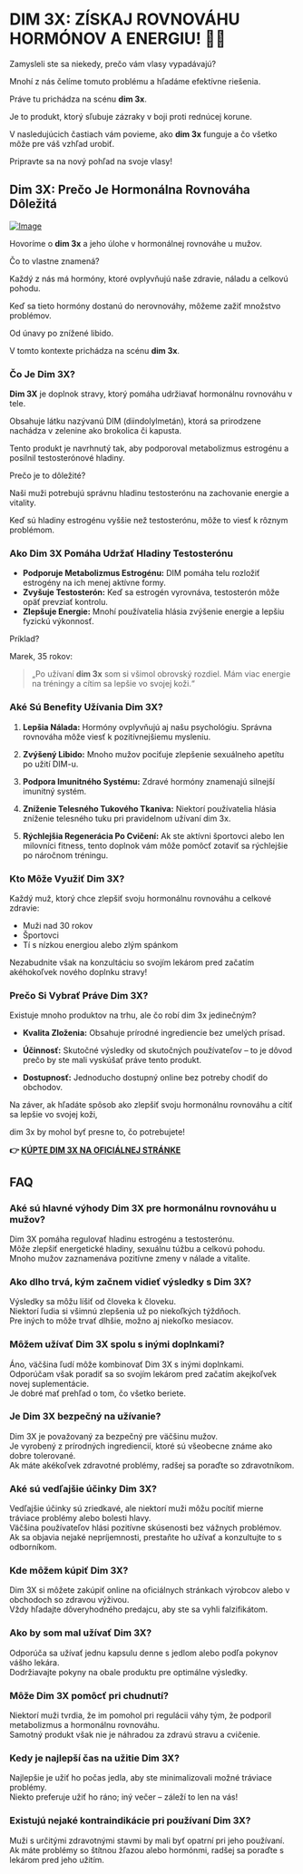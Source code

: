# DIM 3X: ZÍSKAJ ROVNOVÁHU HORMÓNOV A ENERGIU! 💪✨

Zamysleli ste sa niekedy, prečo vám vlasy vypadávajú? 

Mnohí z nás čelíme tomuto problému a hľadáme efektívne riešenia. 

Práve tu prichádza na scénu **dim 3x**. 

Je to produkt, ktorý sľubuje zázraky v boji proti rednúcej korune. 

V nasledujúcich častiach vám povieme, ako **dim 3x** funguje a čo všetko môže pre váš vzhľad urobiť. 

Pripravte sa na nový pohľad na svoje vlasy!

## Dim 3X: Prečo Je Hormonálna Rovnováha Dôležitá

[![Image](https://www2.sellhealth.com/237/dim3x_new_4_1.jpg)](https://gchaffi.com/zWi78Gtf)

Hovoríme o **dim 3x** a jeho úlohe v hormonálnej rovnováhe u mužov.

Čo to vlastne znamená?

Každý z nás má hormóny, ktoré ovplyvňujú naše zdravie, náladu a celkovú pohodu.

Keď sa tieto hormóny dostanú do nerovnováhy, môžeme zažiť množstvo problémov.

Od únavy po znížené libido. 

V tomto kontexte prichádza na scénu **dim 3x**.

### Čo Je Dim 3X?

**Dim 3X** je doplnok stravy, ktorý pomáha udržiavať hormonálnu rovnováhu v tele.

Obsahuje látku nazývanú DIM (diindolylmetán), ktorá sa prirodzene nachádza v zelenine ako brokolica či kapusta.

Tento produkt je navrhnutý tak, aby podporoval metabolizmus estrogénu a posilnil testosterónové hladiny.

Prečo je to dôležité?

Naši muži potrebujú správnu hladinu testosterónu na zachovanie energie a vitality. 

Keď sú hladiny estrogénu vyššie než testosterónu, môže to viesť k rôznym problémom. 

### Ako Dim 3X Pomáha Udržať Hladiny Testosterónu

- **Podporuje Metabolizmus Estrogénu:** DIM pomáha telu rozložiť estrogény na ich menej aktívne formy.
- **Zvyšuje Testosterón:** Keď sa estrogén vyrovnáva, testosterón môže opäť prevziať kontrolu.
- **Zlepšuje Energie:** Mnohí používatelia hlásia zvýšenie energie a lepšiu fyzickú výkonnosť.

Príklad? 

Marek, 35 rokov:

> „Po užívaní **dim 3x** som si všimol obrovský rozdiel. Mám viac energie na tréningy a cítim sa lepšie vo svojej koži.“

### Aké Sú Benefity Užívania Dim 3X?

1. **Lepšia Nálada:** Hormóny ovplyvňujú aj našu psychológiu. Správna rovnováha môže viesť k pozitívnejšiemu mysleniu.
   
2. **Zvýšený Libido:** Mnoho mužov pociťuje zlepšenie sexuálneho apetítu po užití DIM-u.

3. **Podpora Imunitného Systému:** Zdravé hormóny znamenajú silnejší imunitný systém.

4. **Zníženie Telesného Tukového Tkaniva:** Niektorí používatelia hlásia zníženie telesného tuku pri pravidelnom užívaní dim 3x.

5. **Rýchlejšia Regenerácia Po Cvičení:** Ak ste aktívni športovci alebo len milovníci fitness, tento doplnok vám môže pomôcť zotaviť sa rýchlejšie po náročnom tréningu.

### Kto Môže Využiť Dim 3X?

Každý muž, ktorý chce zlepšiť svoju hormonálnu rovnováhu a celkové zdravie:

- Muži nad 30 rokov
- Športovci
- Tí s nízkou energiou alebo zlým spánkom

Nezabudnite však na konzultáciu so svojím lekárom pred začatím akéhokoľvek nového doplnku stravy!

### Prečo Si Vybrať Práve Dim 3X?

Existuje mnoho produktov na trhu, ale čo robí dim 3x jedinečným?

- **Kvalita Zloženia:** Obsahuje prírodné ingrediencie bez umelých prísad.
  
- **Účinnosť:** Skutočné výsledky od skutočných používateľov – to je dôvod prečo by ste mali vyskúšať práve tento produkt.
  
- **Dostupnosť:** Jednoducho dostupný online bez potreby chodiť do obchodov.

Na záver, ak hľadáte spôsob ako zlepšiť svoju hormonálnu rovnováhu a cítiť sa lepšie vo svojej koži,

dim 3x by mohol byť presne to, čo potrebujete!



**👉 [KÚPTE DIM 3X NA OFICIÁLNEJ STRÁNKE](https://gchaffi.com/zWi78Gtf)**

## FAQ

### Aké sú hlavné výhody Dim 3X pre hormonálnu rovnováhu u mužov?

Dim 3X pomáha regulovať hladinu estrogénu a testosterónu.  
Môže zlepšiť energetické hladiny, sexuálnu túžbu a celkovú pohodu.  
Mnoho mužov zaznamenáva pozitívne zmeny v nálade a vitalite.

### Ako dlho trvá, kým začnem vidieť výsledky s Dim 3X?

Výsledky sa môžu líšiť od človeka k človeku.  
Niektorí ľudia si všimnú zlepšenia už po niekoľkých týždňoch.  
Pre iných to môže trvať dlhšie, možno aj niekoľko mesiacov.

### Môžem užívať Dim 3X spolu s inými doplnkami?

Áno, väčšina ľudí môže kombinovať Dim 3X s inými doplnkami.  
Odporúčam však poradiť sa so svojím lekárom pred začatím akejkoľvek novej suplementácie.  
Je dobré mať prehľad o tom, čo všetko beriete.

### Je Dim 3X bezpečný na užívanie?

Dim 3X je považovaný za bezpečný pre väčšinu mužov.  
Je vyrobený z prírodných ingrediencií, ktoré sú všeobecne známe ako dobre tolerované.  
Ak máte akékoľvek zdravotné problémy, radšej sa poraďte so zdravotníkom.

### Aké sú vedľajšie účinky Dim 3X?

Vedľajšie účinky sú zriedkavé, ale niektorí muži môžu pocítiť mierne tráviace problémy alebo bolesti hlavy.  
Väčšina používateľov hlási pozitívne skúsenosti bez vážnych problémov.  
Ak sa objavia nejaké nepríjemnosti, prestaňte ho užívať a konzultujte to s odborníkom.

### Kde môžem kúpiť Dim 3X?

Dim 3X si môžete zakúpiť online na oficiálnych stránkach výrobcov alebo v obchodoch so zdravou výživou.  
Vždy hľadajte dôveryhodného predajcu, aby ste sa vyhli falzifikátom.

### Ako by som mal užívať Dim 3X?

Odporúča sa užívať jednu kapsulu denne s jedlom alebo podľa pokynov vášho lekára.  
Dodržiavajte pokyny na obale produktu pre optimálne výsledky.

### Môže Dim 3X pomôcť pri chudnutí?

Niektorí muži tvrdia, že im pomohol pri regulácii váhy tým, že podporil metabolizmus a hormonálnu rovnováhu.  
Samotný produkt však nie je náhradou za zdravú stravu a cvičenie.

### Kedy je najlepší čas na užitie Dim 3X?

Najlepšie je užiť ho počas jedla, aby ste minimalizovali možné tráviace problémy.  
Niekto preferuje užiť ho ráno; iný večer – záleží to len na vás!

### Existujú nejaké kontraindikácie pri používaní Dim 3X? 

Muži s určitými zdravotnými stavmi by mali byť opatrní pri jeho používaní.  
Ak máte problémy so štítnou žľazou alebo hormónmi, radšej sa poraďte s lekárom pred jeho užitím.
